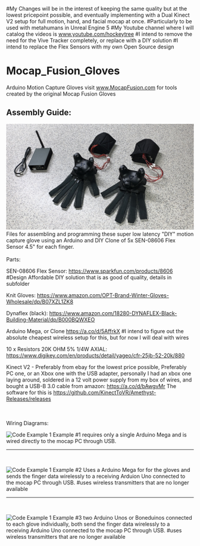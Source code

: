 #My Changes will be in the interest of keeping the same quality but at the lowest pricepoint possible, and eventually implementing with a Dual Kinect V2 setup for full motion, hand, and facial mocap at once.
#Particularly to be used with metahumans in Unreal Engine 5
#My Youtube channel where I will catalog the videos is www.youtube.com/hockeytree
#I intend to remove the need for the Vive Tracker completely, or replace with a DIY solution
#I intend to replace the Flex Sensors with my own Open Source design


# Mocap_Fusion_Gloves
Arduino Motion Capture Gloves visit www.MocapFusion.com for tools created by the original Mocap Fusion Gloves
<br>
## Assembly Guide:
[![Youtube Tutorial](https://raw.githubusercontent.com/guiglass/LUXOR/gh-pages/img/fusion_gloves/IMG_E0795.JPG)](https://www.youtube.com/watch?v=PCBvUHJH8Gw)
<br>
Files for assembling and programming these super low latency "DIY" motion capture glove using an Arduino and DIY Clone of 5x SEN-08606 Flex Sensor 4.5" for each finger.
<br>
<br>
Parts:
<br>

SEN-08606 Flex Sensor: https://www.sparkfun.com/products/8606 #Design Affordable DIY solution that is as good of quality, details in subfolder

Knit Gloves: https://www.amazon.com/OPT-Brand-Winter-Gloves-Wholesale/dp/B07XZL1ZK8

Dynaflex (black): https://www.amazon.com/18280-DYNAFLEX-Black-Building-Material/dp/B000BQWXEO

Arduino Mega, or Clone https://a.co/d/5AffrkX  #I intend to figure out the absolute cheapest wireless setup for this, but for now I will deal with wires

10 x Resistors 20K OHM 5% 1/4W AXIAL: https://www.digikey.com/en/products/detail/yageo/cfr-25jb-52-20k/880

Kinect V2 - Preferably from ebay for the lowest price possible, Preferably PC one, or an Xbox one with the USB adapter, personally I had an xbox one laying around, soldered in a 12 volt power supply from my box of wires, and bought a USB-B 3.0 cable from amazon: https://a.co/d/bAwgvMr  The software for this is https://github.com/KinectToVR/Amethyst-Releases/releases

<br>
<br>
Wiring Diagrams:
<br>

![Code Example 1](https://github.com/guiglass/Mocap_Fusion_Gloves/blob/main/Code%20Example%201/connection_guide_template_1.png)
Example #1 requires only a single Arduino Mega and is wired directly to the mocap PC through USB.

***
<br>

![Code Example 1](https://github.com/guiglass/Mocap_Fusion_Gloves/blob/main/Code%20Example%202/connection_guide_template_2.png)
Example #2 Uses a Arduino Mega for for the gloves and sends the finger data wirelessly to a receiving Arduion Uno connected to the mocap PC through USB. #uses wireless transmitters that are no longer available

***
<br>

![Code Example 1](https://github.com/guiglass/Mocap_Fusion_Gloves/blob/main/Code%20Example%203/connection_guide_template_3.png)
Example #3 two Arduino Unos or Boneduinos connected to each glove individually, both send the finger data wirelessly to a receiving Arduino Uno connected to the mocap PC through USB. #uses wireless transmitters that are no longer available


